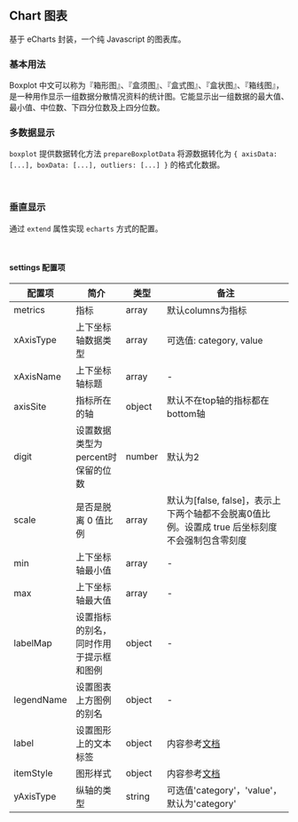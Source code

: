 <div class="demo-header">
<p class="overviewicon">
  <span class="wapi-chart-pie"/>
</p>

## Chart 图表

<nova-uxlink widget-name="Chart"></nova-uxlink>

基于 eCharts 封装，一个纯 Javascript 的图表库。
</div>

### 基本用法

Boxplot 中文可以称为『箱形图』、『盒须图』、『盒式图』、『盒状图』、『箱线图』，是一种用作显示一组数据分散情况资料的统计图。它能显示出一组数据的最大值、最小值、中位数、下四分位数及上四分位数。

<nova-demo-view link="chart/boxplot/base"></nova-demo-view>

### 多数据显示

`boxplot` 提供数据转化方法 `prepareBoxplotData` 将源数据转化为 `{ axisData: [...], boxData: [...], outliers: [...] }` 的格式化数据。

<nova-demo-view link="chart/boxplot/multiple"></nova-demo-view>

<br>

### 垂直显示

通过 `extend` 属性实现 `echarts` 方式的配置。

<nova-demo-view link="chart/boxplot/vertical"></nova-demo-view>

<br>

#### settings 配置项

| 配置项 | 简介 | 类型 | 备注 |
| --- | --- | --- | --- |
| metrics | 指标 | array | 默认columns为指标 |
| xAxisType | 上下坐标轴数据类型 | array | 可选值: category, value |
| xAxisName | 上下坐标轴标题 | array | - |
| axisSite | 指标所在的轴 | object | 默认不在top轴的指标都在bottom轴 |
| digit | 设置数据类型为percent时保留的位数 | number | 默认为2 |
| scale | 是否是脱离 0 值比例 | array | 默认为[false, false]，表示上下两个轴都不会脱离0值比例。设置成 true 后坐标刻度不会强制包含零刻度 |
| min | 上下坐标轴最小值 | array | - |
| max | 上下坐标轴最大值 | array | - |
| labelMap | 设置指标的别名，同时作用于提示框和图例| object | - |
| legendName | 设置图表上方图例的别名 | object | - |
| label | 设置图形上的文本标签 | object | 内容参考[文档](http://xui.test.huawei.com/echarts4/echarts-doc/public/cn/option.html#series-bar.label) |
| itemStyle | 图形样式 | object | 内容参考[文档](http://xui.test.huawei.com/echarts4/echarts-doc/public/cn/option.html#series-bar.itemStyle) |
| yAxisType | 纵轴的类型 | string | 可选值'category'，'value'，默认为'category' |
